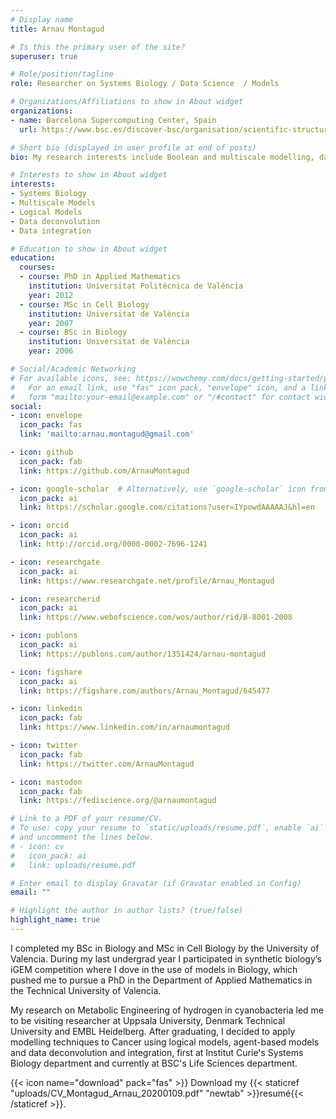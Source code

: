 ```yaml
---
# Display name
title: Arnau Montagud

# Is this the primary user of the site?
superuser: true

# Role/position/tagline
role: Researcher on Systems Biology / Data Science  / Models

# Organizations/Affiliations to show in About widget
organizations:
- name: Barcelona Supercomputing Center, Spain
  url: https://www.bsc.es/discover-bsc/organisation/scientific-structure/computational-biology/team-people

# Short bio (displayed in user profile at end of posts)
bio: My research interests include Boolean and multiscale modelling, data analyses and data integration.

# Interests to show in About widget
interests:
- Systems Biology
- Multiscale Models
- Logical Models
- Data deconvolution
- Data integration

# Education to show in About widget
education:
  courses:
  - course: PhD in Applied Mathematics
    institution: Universitat Politècnica de València
    year: 2012
  - course: MSc in Cell Biology
    institution: Universitat de València
    year: 2007
  - course: BSc in Biology
    institution: Universitat de València
    year: 2006

# Social/Academic Networking
# For available icons, see: https://wowchemy.com/docs/getting-started/page-builder/#icons
#   For an email link, use "fas" icon pack, "envelope" icon, and a link in the
#   form "mailto:your-email@example.com" or "/#contact" for contact widget.
social:
- icon: envelope
  icon_pack: fas
  link: 'mailto:arnau.montagud@gmail.com'

- icon: github
  icon_pack: fab
  link: https://github.com/ArnauMontagud

- icon: google-scholar  # Alternatively, use `google-scholar` icon from `ai` icon pack
  icon_pack: ai
  link: https://scholar.google.com/citations?user=IYpowdAAAAAJ&hl=en

- icon: orcid
  icon_pack: ai
  link: http://orcid.org/0000-0002-7696-1241

- icon: researchgate
  icon_pack: ai
  link: https://www.researchgate.net/profile/Arnau_Montagud

- icon: researcherid
  icon_pack: ai
  link: https://www.webofscience.com/wos/author/rid/B-8001-2008

- icon: publons
  icon_pack: ai
  link: https://publons.com/author/1351424/arnau-montagud

- icon: figshare
  icon_pack: ai
  link: https://figshare.com/authors/Arnau_Montagud/645477

- icon: linkedin
  icon_pack: fab
  link: https://www.linkedin.com/in/arnaumontagud

- icon: twitter
  icon_pack: fab
  link: https://twitter.com/ArnauMontagud

- icon: mastodon
  icon_pack: fab
  link: https://fediscience.org/@arnaumontagud

# Link to a PDF of your resume/CV.
# To use: copy your resume to `static/uploads/resume.pdf`, enable `ai` icons in `params.toml`, 
# and uncomment the lines below.
# - icon: cv
#   icon_pack: ai
#   link: uploads/resume.pdf

# Enter email to display Gravatar (if Gravatar enabled in Config)
email: ""

# Highlight the author in author lists? (true/false)
highlight_name: true
---
```


I completed my BSc in Biology and MSc in Cell Biology by the University of Valencia. During my last undergrad year I participated in synthetic biology’s iGEM competition where I dove in the use of models in Biology, which pushed me to pursue a PhD in the Department of Applied Mathematics in the Technical University of Valencia.

My research on Metabolic Engineering of hydrogen in cyanobacteria led me to be visiting researcher at Uppsala University, Denmark Technical University and EMBL Heidelberg. After graduating, I decided to apply modelling techniques to Cancer using logical models, agent-based models and data deconvolution and integration, first at Institut Curie's Systems Biology department and currently at BSC's Life Sciences department.


{{< icon name="download" pack="fas" >}} Download my {{< staticref "uploads/CV_Montagud_Arnau_20200109.pdf" "newtab" >}}resumé{{< /staticref >}}.
